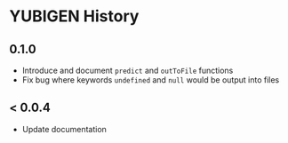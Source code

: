# YUBIGEN History

## 0.1.0
- Introduce and document `predict` and `outToFile` functions
- Fix bug where keywords `undefined` and `null` would be output into files

## < 0.0.4
- Update documentation
